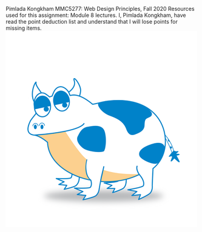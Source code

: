 Pimlada Kongkham
MMC5277: Web Design Principles, Fall 2020
Resources used for this assignment: Module 8 lectures.
I, Pimlada Kongkham, have read the point deduction list and understand that I will lose points for missing items.
![Frow monster](https://github.com/pimdiamond/Assignment-4/blob/master/image/frow.png?raw=true)
